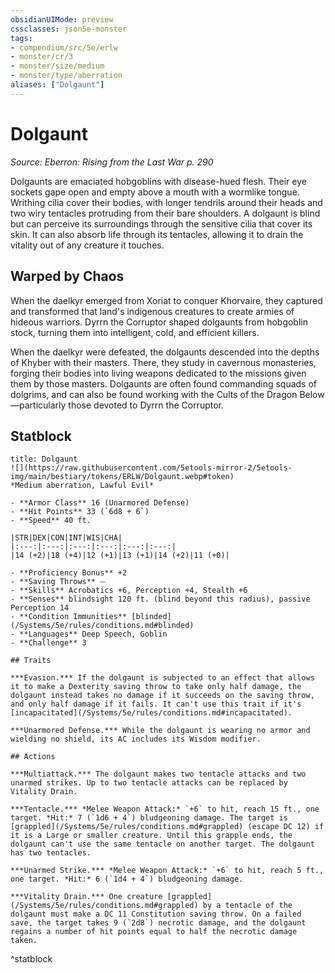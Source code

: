 ```yaml
---
obsidianUIMode: preview
cssclasses: json5e-monster
tags:
- compendium/src/5e/erlw
- monster/cr/3
- monster/size/medium
- monster/type/aberration
aliases: ["Dolgaunt"]
---
```

# Dolgaunt
*Source: Eberron: Rising from the Last War p. 290*  

Dolgaunts are emaciated hobgoblins with disease-hued flesh. Their eye sockets gape open and empty above a mouth with a wormlike tongue. Writhing cilia cover their bodies, with longer tendrils around their heads and two wiry tentacles protruding from their bare shoulders. A dolgaunt is blind but can perceive its surroundings through the sensitive cilia that cover its skin. It can also absorb life through its tentacles, allowing it to drain the vitality out of any creature it touches.

## Warped by Chaos

When the daelkyr emerged from Xoriat to conquer Khorvaire, they captured and transformed that land's indigenous creatures to create armies of hideous warriors. Dyrrn the Corruptor shaped dolgaunts from hobgoblin stock, turning them into intelligent, cold, and efficient killers.

When the daelkyr were defeated, the dolgaunts descended into the depths of Khyber with their masters. There, they study in cavernous monasteries, forging their bodies into living weapons dedicated to the missions given them by those masters. Dolgaunts are often found commanding squads of dolgrims, and can also be found working with the Cults of the Dragon Below—particularly those devoted to Dyrrn the Corruptor.

## Statblock

```ad-statblock
title: Dolgaunt
![](https://raw.githubusercontent.com/5etools-mirror-2/5etools-img/main/bestiary/tokens/ERLW/Dolgaunt.webp#token)
*Medium aberration, Lawful Evil*

- **Armor Class** 16 (Unarmored Defense)
- **Hit Points** 33 (`6d8 + 6`)
- **Speed** 40 ft.

|STR|DEX|CON|INT|WIS|CHA|
|:---:|:---:|:---:|:---:|:---:|:---:|
|14 (+2)|18 (+4)|12 (+1)|13 (+1)|14 (+2)|11 (+0)|

- **Proficiency Bonus** +2
- **Saving Throws** ⏤
- **Skills** Acrobatics +6, Perception +4, Stealth +6
- **Senses** blindsight 120 ft. (blind beyond this radius), passive Perception 14
- **Condition Immunities** [blinded](/Systems/5e/rules/conditions.md#blinded)
- **Languages** Deep Speech, Goblin
- **Challenge** 3

## Traits

***Evasion.*** If the dolgaunt is subjected to an effect that allows it to make a Dexterity saving throw to take only half damage, the dolgaunt instead takes no damage if it succeeds on the saving throw, and only half damage if it fails. It can't use this trait if it's [incapacitated](/Systems/5e/rules/conditions.md#incapacitated).

***Unarmored Defense.*** While the dolgaunt is wearing no armor and wielding no shield, its AC includes its Wisdom modifier.

## Actions

***Multiattack.*** The dolgaunt makes two tentacle attacks and two unarmed strikes. Up to two tentacle attacks can be replaced by Vitality Drain.

***Tentacle.*** *Melee Weapon Attack:* `+6` to hit, reach 15 ft., one target. *Hit:* 7 (`1d6 + 4`) bludgeoning damage. The target is [grappled](/Systems/5e/rules/conditions.md#grappled) (escape DC 12) if it is a Large or smaller creature. Until this grapple ends, the dolgaunt can't use the same tentacle on another target. The dolgaunt has two tentacles.

***Unarmed Strike.*** *Melee Weapon Attack:* `+6` to hit, reach 5 ft., one target. *Hit:* 6 (`1d4 + 4`) bludgeoning damage.

***Vitality Drain.*** One creature [grappled](/Systems/5e/rules/conditions.md#grappled) by a tentacle of the dolgaunt must make a DC 11 Constitution saving throw. On a failed save, the target takes 9 (`2d8`) necrotic damage, and the dolgaunt regains a number of hit points equal to half the necrotic damage taken.
```
^statblock